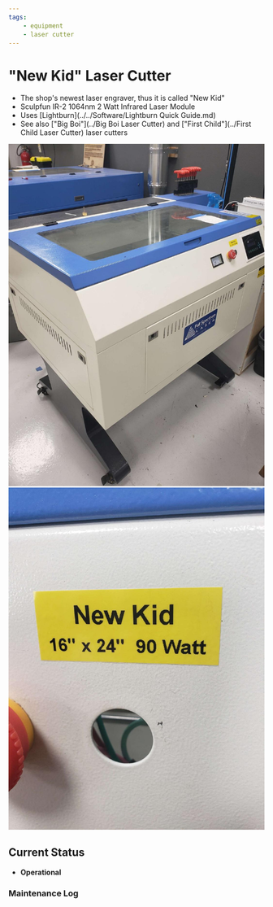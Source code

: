 ```yaml
---
tags:
    - equipment
    - laser cutter
---
```

# "New Kid"  Laser Cutter

* The shop's newest laser engraver, thus it is called "New Kid"
* Sculpfun IR-2 1064nm 2 Watt Infrared Laser Module
* Uses [Lightburn](../../Software/Lightburn Quick Guide.md)
* See also ["Big Boi"](../Big Boi Laser Cutter) and ["First Child"](../First Child Laser Cutter) laser cutters

![ ](../images/lasercutters/new.kid.far.jpg)
![ ](../images/lasercutters/new.kid.close.jpg)

## Current Status

- **Operational**
  
### Maintenance Log
